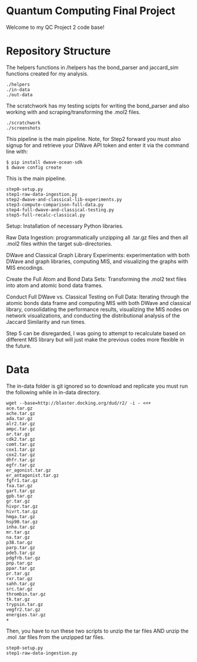 # Quantum Computing Final Project

Welcome to my QC Project 2 code base!

# Repository Structure

The helpers functions in /helpers has the bond_parser and jaccard_sim functions created for my analysis.

```
./helpers
./in-data
./out-data
```

The scratchwork has my testing scipts for writing the bond_parser and also working with and scraping/transforming the .mol2 files.

```
./scratchwork
./screenshots
```

This pipeline is the main pipeline. Note, for Step2 forward you must also signup for and retrieve your DWave API token and enter it via the command line with:

```
$ pip install dwave-ocean-sdk
$ dwave config create

```

This is the main pipeline.

```
step0-setup.py
step1-raw-data-ingestion.py
step2-dwave-and-classical-lib-experiments.py
step3-compute-comparison-full-data.py
step4-full-dwave-and-classical-testing.py
step5-full-recalc-classical.py
```


Setup: Installation of necessary Python libraries.

Raw Data Ingestion: programmatically unzipping all .tar.gz files and then all .mol2 files within the target sub-directories.

DWave and Classical Graph Library Experiments: experimentation with both DWave and graph libraries, computing MIS, and visualizing the graphs with MIS encodings.

Create the Full Atom and Bond Data Sets: Transforming the .mol2 text files into atom and atomic bond data frames.

Conduct Full DWave vs. Classical Testing on Full Data: Iterating through the atomic bonds data frame and computing MIS with both DWave and classical library, consolidating the performance results, visualizing the MIS nodes on network visualizations, and conducting the distributional analysis of the Jaccard Similarity and run times.  

Step 5 can be disregarded, I was going to attempt to recalculate based on different MIS library but will just make the previous codes more flexible in the future.

# Data

The in-data folder is git ignored so to download and replicate you must run the following while in in-data directory.

```
wget --base=http://blaster.docking.org/dud/r2/ -i - <<+
ace.tar.gz
ache.tar.gz
ada.tar.gz
alr2.tar.gz
ampc.tar.gz
ar.tar.gz
cdk2.tar.gz
comt.tar.gz
cox1.tar.gz
cox2.tar.gz
dhfr.tar.gz
egfr.tar.gz
er_agonist.tar.gz
er_antagonist.tar.gz
fgfr1.tar.gz
fxa.tar.gz
gart.tar.gz
gpb.tar.gz
gr.tar.gz
hivpr.tar.gz
hivrt.tar.gz
hmga.tar.gz
hsp90.tar.gz
inha.tar.gz
mr.tar.gz
na.tar.gz
p38.tar.gz
parp.tar.gz
pde5.tar.gz
pdgfrb.tar.gz
pnp.tar.gz
ppar.tar.gz
pr.tar.gz
rxr.tar.gz
sahh.tar.gz
src.tar.gz
thrombin.tar.gz
tk.tar.gz
trypsin.tar.gz
vegfr2.tar.gz
energies.tar.gz
+
```

Then, you have to run these two scripts to unzip the tar files AND unzip the .mol .tar files from the unzipped tar files.

```
step0-setup.py
step1-raw-data-ingestion.py
```
